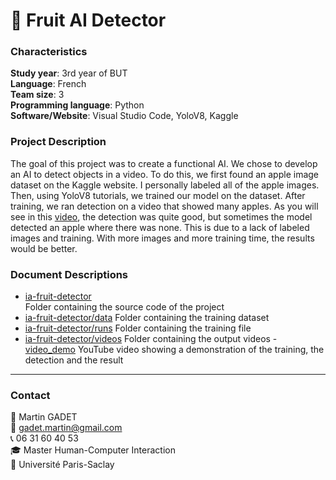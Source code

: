 # 🍎 Fruit AI Detector

### Characteristics

**Study year**: 3rd year of BUT  
**Language**: French  
**Team size**: 3  
**Programming language**: Python  
**Software/Website**: Visual Studio Code, YoloV8, Kaggle 

### Project Description

The goal of this project was to create a functional AI. We chose to develop an AI to detect objects in a video. To do this, we first found an apple image dataset on the Kaggle website. I personally labeled all of the apple images. Then, using YoloV8 tutorials, we trained our model on the dataset. After training, we ran detection on a video that showed many apples. As you will see in this [video](https://youtu.be/GhGpk1ro9mU), the detection was quite good, but sometimes the model detected an apple where there was none. This is due to a lack of labeled images and training. With more images and more training time, the results would be better.

### Document Descriptions

- [ia-fruit-detector](ia-fruit-detector)  
Folder containing the source code of the project
- [ia-fruit-detector/data](ia-fruit-detector/data)
Folder containing the training dataset
- [ia-fruit-detector/runs](ia-fruit-detector/runs)
Folder containing the training file
- [ia-fruit-detector/videos](ia-fruit-detector/videos)
Folder containing the output videos
-[video_demo](https://youtu.be/GhGpk1ro9mU)
YouTube video showing a demonstration of the training, the detection and the result
 
---

### Contact

👤 Martin GADET  
📧 gadet.martin@gmail.com  
📞 06 31 60 40 53  
🎓 Master Human-Computer Interaction  
🏫 Université Paris-Saclay

